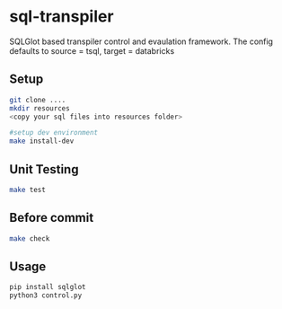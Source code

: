 # sql-transpiler
SQLGlot based transpiler control and evaulation framework.
The config defaults to source = tsql, target = databricks

## Setup

```bash
git clone ....
mkdir resources
<copy your sql files into resources folder>

#setup dev environment
make install-dev
```

## Unit Testing
```bash
make test
```

## Before commit
```bash
make check
```

## Usage
```bash
pip install sqlglot
python3 control.py
```